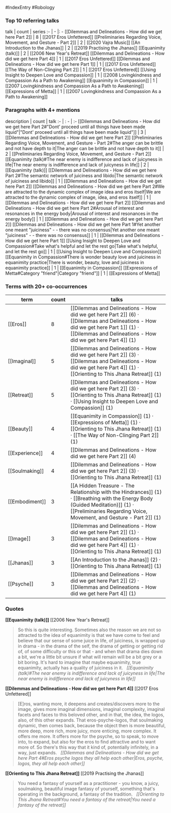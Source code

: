 #IndexEntry #Robology

### Top 10 referring talks
talk | count | series
:- | - |: -
[[Dilemmas and Delineations - How did we get here Part 2]] | 8 | [[2017 Eros Unfettered]]
[[Preliminaries Regarding Voice, Movement, and Gesture - Part 2]] | 2 | [[2020 Vajra Music]]
[[An Introduction to the Jhanas]] | 2 | [[2019 Practising the Jhanas]]
[[Equanimity (talk)]] | 2 | [[2006 New Year's Retreat]]
[[Dilemmas and Delineations - How did we get here Part 4]] | 1 | [[2017 Eros Unfettered]]
[[Dilemmas and Delineations - How did we get here Part 1]] | 1 | [[2017 Eros Unfettered]]
[[The Way of Non-Clinging Part 2]] | 1 | [[2017 Eros Unfettered]]
[[Using Insight to Deepen Love and Compassion]] | 1 | [[2008 Lovingkindness and Compassion As a Path to Awakening]]
[[Equanimity in Compassion]] | 1 | [[2007 Lovingkindness and Compassion As a Path to Awakening]]
[[Expressions of Metta]] | 1 | [[2007 Lovingkindness and Compassion As a Path to Awakening]]

### Paragraphs with 4+ mentions
description | count | talk
:- | : - | :-
[[Dilemmas and Delineations - How did we get here Part 2#"Dont' proceed until all things have been made liquid"\|"Dont' proceed until all things have been made liquid"]] | 3 | [[Dilemmas and Delineations - How did we get here Part 2]]
[[Preliminaries Regarding Voice, Movement, and Gesture - Part 2#The anger can be brittle and not have depth to it\|The anger can be brittle and not have depth to it]] | 2 | [[Preliminaries Regarding Voice, Movement, and Gesture - Part 2]]
[[Equanimity (talk)#The near enemy is indifference and lack of juicyness in life\|The near enemy is indifference and lack of juicyness in life]] | 2 | [[Equanimity (talk)]]
[[Dilemmas and Delineations - How did we get here Part 2#The semantic network of juiciness and libido\|The semantic network of juiciness and libido]] | 1 | [[Dilemmas and Delineations - How did we get here Part 2]]
[[Dilemmas and Delineations - How did we get here Part 2#We are attracted to the dynamic complex of image idea and eros itself\|We are attracted to the dynamic complex of image, idea, and eros itself]] | 1 | [[Dilemmas and Delineations - How did we get here Part 2]]
[[Dilemmas and Delineations - How did we get here Part 2#Arousal of interest and resonances in the energy body\|Arousal of interest and resonances in the energy body]] | 1 | [[Dilemmas and Delineations - How did we get here Part 2]]
[[Dilemmas and Delineations - How did we get here Part 1#Yet another one meant "juiciness" - - there was no consensus\|Yet another one meant "juiciness" - - there was no consensus]] | 1 | [[Dilemmas and Delineations - How did we get here Part 1]]
[[Using Insight to Deepen Love and Compassion#Take what's helpful and let the rest go\|Take what's helpful, and let the rest go]] | 1 | [[Using Insight to Deepen Love and Compassion]]
[[Equanimity in Compassion#There is wonder beauty love and juiciness in equanimity practice\|There is wonder, beauty, love and juiciness in equanimity practice]] | 1 | [[Equanimity in Compassion]]
[[Expressions of Metta#Category "friend"\|Category "friend"]] | 1 | [[Expressions of Metta]]

### Terms with 20+ co-occurrences
term | count | talks
-|-|-
[[Eros]] | 8 | <span class="counts">[[Dilemmas and Delineations - How did we get here Part 2]] (6) · [[Dilemmas and Delineations - How did we get here Part 1]] (1) · [[Dilemmas and Delineations - How did we get here Part 4]] (1)</span> 
[[Imaginal]] | 5 | <span class="counts">[[Dilemmas and Delineations - How did we get here Part 2]] (3) · [[Dilemmas and Delineations - How did we get here Part 4]] (1) · [[Orienting to This Jhana Retreat]] (1)</span> 
[[Retreat]] | 5 | <span class="counts">[[Dilemmas and Delineations - How did we get here Part 2]] (3) · [[Orienting to This Jhana Retreat]] (1) · [[Using Insight to Deepen Love and Compassion]] (1)</span> 
[[Beauty]] | 4 | <span class="counts">[[Equanimity in Compassion]] (1) · [[Expressions of Metta]] (1) · [[Orienting to This Jhana Retreat]] (1) · [[The Way of Non-Clinging Part 2]] (1)</span> 
[[Experience]] | 4 | <span class="counts">[[Dilemmas and Delineations - How did we get here Part 2]] (4)</span> 
[[Soulmaking]] | 4 | <span class="counts">[[Dilemmas and Delineations - How did we get here Part 2]] (3) · [[Orienting to This Jhana Retreat]] (1)</span> 
[[Embodiment]] | 3 | <span class="counts">[[A Hidden Treasure - The Relationship with the Hindrances]] (1) · [[Breathing with the Energy Body (Guided Meditation)]] (1) · [[Preliminaries Regarding Voice, Movement, and Gesture - Part 2]] (1)</span> 
[[Image]] | 3 | <span class="counts">[[Dilemmas and Delineations - How did we get here Part 2]] (1) · [[Dilemmas and Delineations - How did we get here Part 4]] (1) · [[Orienting to This Jhana Retreat]] (1)</span> 
[[Jhanas]] | 3 | <span class="counts">[[An Introduction to the Jhanas]] (2) · [[Orienting to This Jhana Retreat]] (1)</span> 
[[Psyche]] | 3 | <span class="counts">[[Dilemmas and Delineations - How did we get here Part 2]] (2) · [[Dilemmas and Delineations - How did we get here Part 4]] (1)</span> 

### Quotes
**[[Equanimity (talk)]]**
<span class="counts">[[2006 New Year's Retreat]]</span>
> So this is quite interesting. Sometimes also the reason we are not so attracted to the idea of equanimity is that we have come to feel and believe that our sense of some juice in life, of juiciness, is wrapped up in drama - in the drama of the self, the drama of getting or getting rid of, of some difficulty or this or that - and when that drama dies down a bit, we're a little bit unsure if what will remain will be a bit grey or a bit boring. It's hard to imagine that maybe equanimity, true equanimity, actually has a quality of juiciness in it. &nbsp;&nbsp;<span class="counts">_[[Equanimity (talk)#The near enemy is indifference and lack of juicyness in life|The near enemy is indifference and lack of juicyness in life]]_</span>

**[[Dilemmas and Delineations - How did we get here Part 4]]**
<span class="counts">[[2017 Eros Unfettered]]</span>
> [E]ros, wanting more, it deepens and creates/discovers more to the image, gives more imaginal dimensions, imaginal complexity, imaginal facets and faces to this beloved other, and in that, the idea, the logos, also, of this other expands. That eros-psyche-logos, that soulmaking dynamic, then comes back, because the object then is more beautiful, more deep, more rich, more juicy, more enticing, more complex. It offers me more. It offers more for the psyche, so to speak, to move into, to expand, but also for the eros to find attractive and to want more of. So there's this way that it kind of, potentially infinitely, in a way, just expands. &nbsp;&nbsp;<span class="counts">_[[Dilemmas and Delineations - How did we get here Part 4#Eros psyche logos they all help each other|Eros, psyche, logos, they all help each other]]_</span>

**[[Orienting to This Jhana Retreat]]**
<span class="counts">[[2019 Practising the Jhanas]]</span>
> You need a fantasy of yourself as a practitioner - you know, a juicy, soulmaking, beautiful image fantasy of yourself, something that's operating in the background, a fantasy of the tradition. &nbsp;&nbsp;<span class="counts">_[[Orienting to This Jhana Retreat#You need a fantasy of the retreat|You need a fantasy of the retreat]]_</span>


